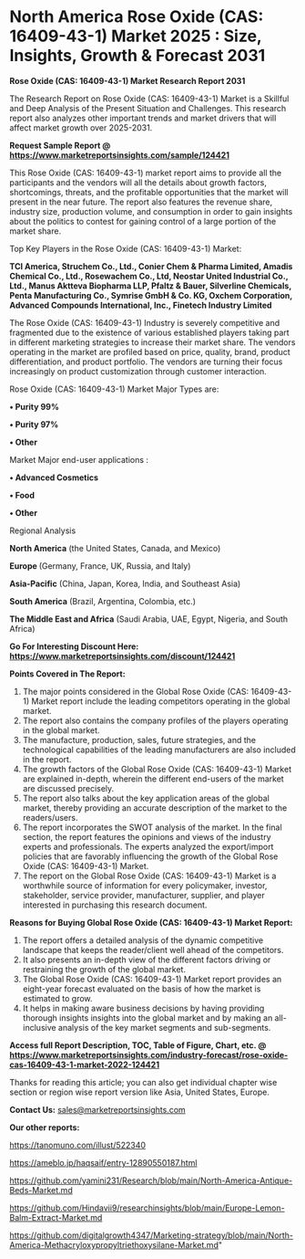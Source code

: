 # North America Rose Oxide (CAS: 16409-43-1) Market 2025 : Size, Insights, Growth & Forecast 2031

<strong>Rose Oxide (CAS: 16409-43-1) Market Research Report 2031</strong>

The Research Report on Rose Oxide (CAS: 16409-43-1) Market is a Skillful and Deep Analysis of the Present Situation and Challenges. This research report also analyzes other important trends and market drivers that will affect market growth over 2025-2031.

<strong>Request Sample Report @ <a href=https://www.marketreportsinsights.com/sample/124421>https://www.marketreportsinsights.com/sample/124421</a></strong>

This Rose Oxide (CAS: 16409-43-1) market report aims to provide all the participants and the vendors will all the details about growth factors, shortcomings, threats, and the profitable opportunities that the market will present in the near future. The report also features the revenue share, industry size, production volume, and consumption in order to gain insights about the politics to contest for gaining control of a large portion of the market share.

Top Key Players in the Rose Oxide (CAS: 16409-43-1) Market:

<strong>TCI America, Struchem Co., Ltd., Conier Chem & Pharma Limited, Amadis Chemical Co., Ltd., Rosewachem Co., Ltd, Neostar United Industrial Co., Ltd., Manus Aktteva Biopharma LLP, Pfaltz & Bauer, Silverline Chemicals, Penta Manufacturing Co., Symrise GmbH & Co. KG, Oxchem Corporation, Advanced Compounds International, Inc., Finetech Industry Limited</strong>

The Rose Oxide (CAS: 16409-43-1) Industry is severely competitive and fragmented due to the existence of various established players taking part in different marketing strategies to increase their market share. The vendors operating in the market are profiled based on price, quality, brand, product differentiation, and product portfolio. The vendors are turning their focus increasingly on product customization through customer interaction.

Rose Oxide (CAS: 16409-43-1) Market Major Types are:

<strong>• Purity 99%

• Purity 97%

• Other</strong>

Market Major end-user applications :

<strong>• Advanced Cosmetics

• Food

• Other</strong>

Regional Analysis

</u><strong><b>North America</b></strong> (the United States, Canada, and Mexico)

<strong><b>Europe </b></strong>(Germany, France, UK, Russia, and Italy)

<strong><b>Asia-Pacific</b></strong> (China, Japan, Korea, India, and Southeast Asia)

<strong><b>South America</b></strong> (Brazil, Argentina, Colombia, etc.)

<strong><b>The Middle East and Africa</b></strong> (Saudi Arabia, UAE, Egypt, Nigeria, and South Africa)

<strong>Go For Interesting Discount Here: <a href=https://www.marketreportsinsights.com/discount/124421>https://www.marketreportsinsights.com/discount/124421</a></strong>

<strong>Points Covered in The Report:</strong>
<ol>
  <li>The major points considered in the Global Rose Oxide (CAS: 16409-43-1) Market report include the leading competitors operating in the global market.</li>
  <li>The report also contains the company profiles of the players operating in the global market.</li>
  <li>The manufacture, production, sales, future strategies, and the technological capabilities of the leading manufacturers are also included in the report.</li>
  <li>The growth factors of the Global Rose Oxide (CAS: 16409-43-1) Market are explained in-depth, wherein the different end-users of the market are discussed precisely.</li>
  <li>The report also talks about the key application areas of the global market, thereby providing an accurate description of the market to the readers/users.</li>
  <li>The report incorporates the SWOT analysis of the market. In the final section, the report features the opinions and views of the industry experts and professionals. The experts analyzed the export/import policies that are favorably influencing the growth of the Global Rose Oxide (CAS: 16409-43-1) Market.</li>
  <li>The report on the Global Rose Oxide (CAS: 16409-43-1) Market is a worthwhile source of information for every policymaker, investor, stakeholder, service provider, manufacturer, supplier, and player interested in purchasing this research document.</li>
</ol>
<strong>Reasons for Buying Global Rose Oxide (CAS: 16409-43-1) Market Report:</strong>

<ol>
  <li>The report offers a detailed analysis of the dynamic competitive landscape that keeps the reader/client well ahead of the competitors.</li>
  <li>It also presents an in-depth view of the different factors driving or restraining the growth of the global market.</li>
  <li>The Global Rose Oxide (CAS: 16409-43-1) Market report provides an eight-year forecast evaluated on the basis of how the market is estimated to grow.</li>
  <li>It helps in making aware business decisions by having providing thorough insights insights into the global market and by making an all-inclusive analysis of the key market segments and sub-segments.</li>
</ol>
<strong>Access full Report Description, TOC, Table of Figure, Chart, etc. @ <a href=https://www.marketreportsinsights.com/industry-forecast/rose-oxide-cas-16409-43-1-market-2022-124421>https://www.marketreportsinsights.com/industry-forecast/rose-oxide-cas-16409-43-1-market-2022-124421</a></strong>


Thanks for reading this article; you can also get individual chapter wise section or region wise report version like Asia, United States, Europe.

<strong>Contact Us:</strong>
sales@marketreportsinsights.com

<strong>Our other reports:</strong>

<a href=https://tanomuno.com/illust/522340>https://tanomuno.com/illust/522340</a>

<a href=https://ameblo.jp/haqsaif/entry-12890550187.html>https://ameblo.jp/haqsaif/entry-12890550187.html</a>

<a href=https://github.com/yamini231/Research/blob/main/North-America-Antique-Beds-Market.md>https://github.com/yamini231/Research/blob/main/North-America-Antique-Beds-Market.md</a>

<a href=https://github.com/Hindavii9/researchinsights/blob/main/Europe-Lemon-Balm-Extract-Market.md>https://github.com/Hindavii9/researchinsights/blob/main/Europe-Lemon-Balm-Extract-Market.md</a>

<a href=https://github.com/digitalgrowth4347/Marketing-strategy/blob/main/North-America-Methacryloxypropyltriethoxysilane-Market.md>https://github.com/digitalgrowth4347/Marketing-strategy/blob/main/North-America-Methacryloxypropyltriethoxysilane-Market.md</a>"
